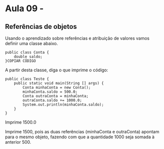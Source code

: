 # Aula 09 -

## **Referências de objetos**

Usando o aprendizado sobre referências e atribuição de valores vamos definir uma classe abaixo.

```
public class Conta {
    double saldo;
}COPIAR CÓDIGO
```

A partir desta classe, diga o que imprime o código:

```
public class Teste {
    public static void main(String [] args) {
        Conta minhaConta = new Conta();
        minhaConta.saldo = 500.0;
        Conta outraConta = minhaConta;
        outraConta.saldo += 1000.0;
        System.out.println(minhaConta.saldo);
    }
}
```

Imprime 1500.0

Imprime 1500, pois as duas referências (minhaConta e outraConta) apontam para o mesmo objeto, fazendo com que a quantidade 1000 seja somada à anterior 500.